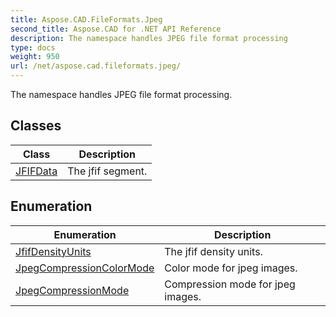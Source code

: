 ```yaml
---
title: Aspose.CAD.FileFormats.Jpeg
second_title: Aspose.CAD for .NET API Reference
description: The namespace handles JPEG file format processing
type: docs
weight: 950
url: /net/aspose.cad.fileformats.jpeg/
---
```

The namespace handles JPEG file format processing.

## Classes

| Class | Description |
| --- | --- |
| [JFIFData](./jfifdata/) | The jfif segment. |
## Enumeration

| Enumeration | Description |
| --- | --- |
| [JfifDensityUnits](./jfifdensityunits/) | The jfif density units. |
| [JpegCompressionColorMode](./jpegcompressioncolormode/) | Сolor mode for jpeg images. |
| [JpegCompressionMode](./jpegcompressionmode/) | Compression mode for jpeg images. |


